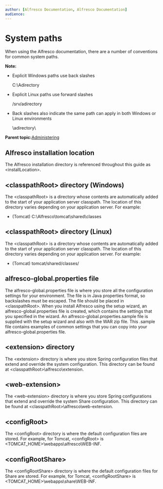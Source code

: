 ```yaml
---
author: [Alfresco Documentation, Alfresco Documentation]
audience: 
---
```


# System paths

When using the Alfresco documentation, there are a number of conventions for common system paths.

**Note:**

-   Explicit Windows paths use back slashes

    C:\\Adirectory

-   Explicit Linux paths use forward slashes

    /srv/adirectory

-   Back slashes also indicate the same path can apply in both Windows or Linux environments

    \\adirectory\\


**Parent topic:**[Administering](../concepts/ch-administering.md)

## Alfresco installation location

The Alfresco installation directory is referenced throughout this guide as <installLocation\>.

## <classpathRoot\> directory \(Windows\)

The <classpathRoot\> is a directory whose contents are automatically added to the start of your application server classpath. The location of this directory varies depending on your application server. For example:

-   \(Tomcat\) C:\\Alfresco\\tomcat\\shared\\classes

## <classpathRoot\> directory \(Linux\)

The <classpathRoot\> is a directory whose contents are automatically added to the start of your application server classpath. The location of this directory varies depending on your application server. For example:

-   \(Tomcat\) tomcat/shared/classes/

## alfresco-global.properties file

The alfresco-global.properties file is where you store all the configuration settings for your environment. The file is in Java properties format, so backslashes must be escaped. The file should be placed in <classpathRoot\>. When you install Alfresco using the setup wizard, an alfresco-global.properties file is created, which contains the settings that you specified in the wizard. An alfresco-global.properties.sample file is supplied with the setup wizard and also with the WAR zip file. This .sample file contains examples of common settings that you can copy into your alfresco-global.properties file.

## <extension\> directory

The <extension\> directory is where you store Spring configuration files that extend and override the system configuration. This directory can be found at <classpathRoot\>\\alfresco\\extension.

## <web-extension\>

The <web-extension\> directory is where you store Spring configurations that extend and override the system Share configuration. This directory can be found at <classpathRoot\>\\alfresco\\web-extension.

## <configRoot\>

The <configRoot\> directory is where the default configuration files are stored. For example, for Tomcat, <configRoot\> is <TOMCAT\_HOME\>\\webapps\\alfresco\\WEB-INF.

## <configRootShare\>

The <configRootShare\> directory is where the default configuration files for Share are stored. For example, for Tomcat, <configRootShare\> is <TOMCAT\_HOME\>\\webapps\\share\\WEB-INF.

